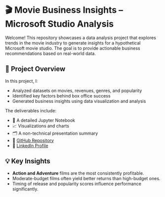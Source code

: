 # 🎬 Movie Business Insights – Microsoft Studio Analysis

Welcome! This repository showcases a data analysis project that explores trends in the movie industry to generate insights for a hypothetical Microsoft movie studio. The goal is to provide actionable business recommendations based on real-world data.

## 📌 Project Overview

In this project, I:
- Analyzed datasets on movies, revenues, genres, and popularity
- Identified key factors behind box office success
- Generated business insights using data visualization and analysis

The deliverables include:
- 🧠 A detailed Jupyter Notebook
- 📈 Visualizations and charts
- 🗂 A non-technical presentation summary
- 🔗 [GitHub Repository](https://github.com/your-github-username)
- 🔗 [LinkedIn Profile](https://www.linkedin.com/in/your-linkedin-username)

## 💡 Key Insights

- **Action and Adventure** films are the most consistently profitable.
- Moderate-budget films often yield better returns than high-budget ones.
- Timing of release and popularity scores influence performance significantly.


